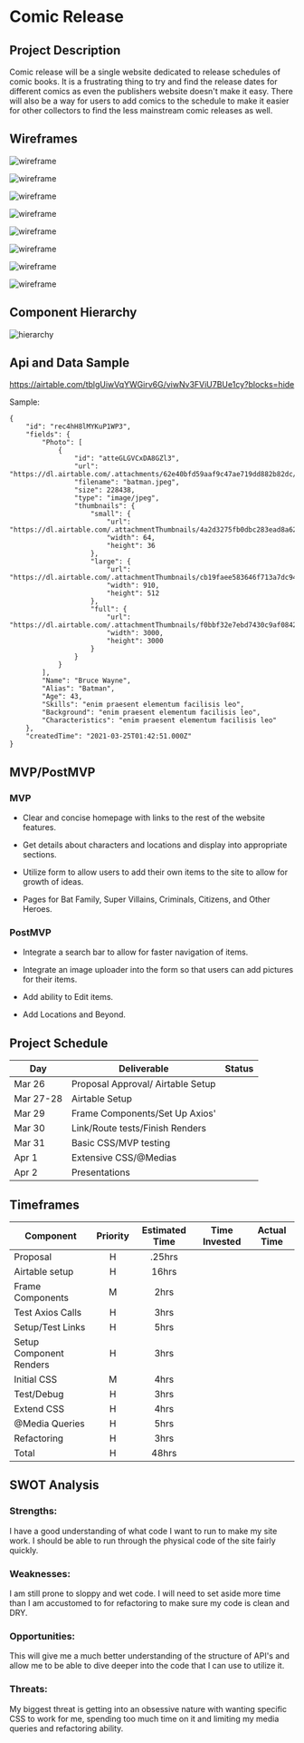 # Comic Release

## Project Description

Comic release will be a single website dedicated to release schedules of comic books. It is a frustrating thing to try and find the release dates for different comics as even the publishers website doesn't make it easy. There will also be a way for users to add comics to the schedule to make it easier for other collectors to find the less mainstream comic releases as well.

## Wireframes

![wireframe](https://github.com/foremanlb/project-Gotham/blob/d6b1d039d01eb48e1abe5a6c0ee8f331eaadc18c/Assets/Project2-Home%20Page.jpeg)

![wireframe](https://github.com/foremanlb/project-Gotham/blob/d9c254384fbf10a7d5b14177351470eddb87daa7/Assets/Project2-Form.jpeg)

![wireframe](https://github.com/foremanlb/project-Gotham/blob/d9c254384fbf10a7d5b14177351470eddb87daa7/Assets/Project2-items%20List.jpeg)

![wireframe](https://github.com/foremanlb/project-Gotham/blob/d9c254384fbf10a7d5b14177351470eddb87daa7/Assets/Project2-Sample%20Character.jpeg)

![wireframe](https://github.com/foremanlb/project-Gotham/blob/d9c254384fbf10a7d5b14177351470eddb87daa7/Assets/Project2-Mobile%20Home.jpeg)

![wireframe](https://github.com/foremanlb/project-Gotham/blob/d9c254384fbf10a7d5b14177351470eddb87daa7/Assets/Project2-Mobile%20Form.jpeg)

![wireframe](https://github.com/foremanlb/project-Gotham/blob/d9c254384fbf10a7d5b14177351470eddb87daa7/Assets/Project2-Mobile%20items.jpeg)

![wireframe](https://github.com/foremanlb/project-Gotham/blob/d9c254384fbf10a7d5b14177351470eddb87daa7/Assets/Project2-Mobile%20Sample.jpeg)

## Component Hierarchy

![hierarchy](https://github.com/foremanlb/project-Gotham/blob/1ad076af3d3edc6baae5807ba77860dca8ad0d75/Assets/components.jpeg)

## Api and Data Sample

https://airtable.com/tblgUiwVqYWGirv6G/viwNv3FViU7BUe1cy?blocks=hide

Sample:

```
{
    "id": "rec4hH8lMYKuP1WP3",
    "fields": {
        "Photo": [
            {
                "id": "atteGLGVCxDA8GZl3",
                "url": "https://dl.airtable.com/.attachments/62e40bfd59aaf9c47ae719dd882b82dc/0cf174ac/batman.jpeg",
                "filename": "batman.jpeg",
                "size": 228438,
                "type": "image/jpeg",
                "thumbnails": {
                    "small": {
                        "url": "https://dl.airtable.com/.attachmentThumbnails/4a2d3275fb0dbc283ead8a624e9ffe46/cf9e1093",
                        "width": 64,
                        "height": 36
                    },
                    "large": {
                        "url": "https://dl.airtable.com/.attachmentThumbnails/cb19faee583646f713a7dc94f52e8b5c/ecb46588",
                        "width": 910,
                        "height": 512
                    },
                    "full": {
                        "url": "https://dl.airtable.com/.attachmentThumbnails/f0bbf32e7ebd7430c9af08423bbe6f69/3f71055d",
                        "width": 3000,
                        "height": 3000
                    }
                }
            }
        ],
        "Name": "Bruce Wayne",
        "Alias": "Batman",
        "Age": 43,
        "Skills": "enim praesent elementum facilisis leo",
        "Background": "enim praesent elementum facilisis leo",
        "Characteristics": "enim praesent elementum facilisis leo"
    },
    "createdTime": "2021-03-25T01:42:51.000Z"
}

```

## MVP/PostMVP

### MVP

- Clear and concise homepage with links to the rest of the website features.

- Get details about characters and locations and display into appropriate sections.

- Utilize form to allow users to add their own items to the site to allow for growth of ideas.

- Pages for Bat Family, Super Villains, Criminals, Citizens, and Other Heroes.

### PostMVP

- Integrate a search bar to allow for faster navigation of items.

- Integrate an image uploader into the form so that users can add pictures for their items.

- Add ability to Edit items.

- Add Locations and Beyond.

## Project Schedule

| Day       | Deliverable                       | Status |
| --------- | --------------------------------- | ------ |
| Mar 26    | Proposal Approval/ Airtable Setup |        |
| Mar 27-28 | Airtable Setup                    |        |
| Mar 29    | Frame Components/Set Up Axios'    |        |
| Mar 30    | Link/Route tests/Finish Renders   |        |
| Mar 31    | Basic CSS/MVP testing             |        |
| Apr 1     | Extensive CSS/@Medias             |        |
| Apr 2     | Presentations                     |        |

## Timeframes

| Component               | Priority | Estimated Time | Time Invested | Actual Time |
| ----------------------- | :------: | :------------: | :-----------: | :---------: |
| Proposal                |    H     |     .25hrs     |               |             |
| Airtable setup          |    H     |     16hrs      |               |             |
| Frame Components        |    M     |      2hrs      |               |             |
| Test Axios Calls        |    H     |      3hrs      |               |             |
| Setup/Test Links        |    H     |      5hrs      |               |             |
| Setup Component Renders |    H     |      3hrs      |               |             |
| Initial CSS             |    M     |      4hrs      |               |             |
| Test/Debug              |    H     |      3hrs      |               |             |
| Extend CSS              |    H     |      4hrs      |               |             |
| @Media Queries          |    H     |      5hrs      |               |             |
| Refactoring             |    H     |      3hrs      |               |             |
| Total                   |    H     |     48hrs      |               |             |

## SWOT Analysis

### Strengths:

I have a good understanding of what code I want to run to make my site work. I should be able to run through the physical code of the site fairly quickly.

### Weaknesses:

I am still prone to sloppy and wet code. I will need to set aside more time than I am accustomed to for refactoring to make sure my code is clean and DRY.

### Opportunities:

This will give me a much better understanding of the structure of API's and allow me to be able to dive deeper into the code that I can use to utilize it.

### Threats:

My biggest threat is getting into an obsessive nature with wanting specific CSS to work for me, spending too much time on it and limiting my media queries and refactoring ability.
